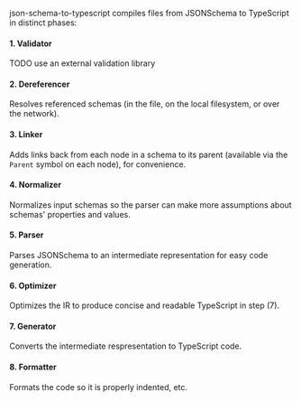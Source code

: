 json-schema-to-typescript compiles files from JSONSchema to TypeScript in distinct phases:

#### 1. Validator

TODO use an external validation library

#### 2. Dereferencer

Resolves referenced schemas (in the file, on the local filesystem, or over the network).

#### 3. Linker

Adds links back from each node in a schema to its parent (available via the `Parent` symbol on each node), for convenience.

#### 4. Normalizer

Normalizes input schemas so the parser can make more assumptions about schemas' properties and values.

#### 5. Parser

Parses JSONSchema to an intermediate representation for easy code generation.

#### 6. Optimizer

Optimizes the IR to produce concise and readable TypeScript in step (7).

#### 7. Generator

Converts the intermediate respresentation to TypeScript code.

#### 8. Formatter

Formats the code so it is properly indented, etc.
